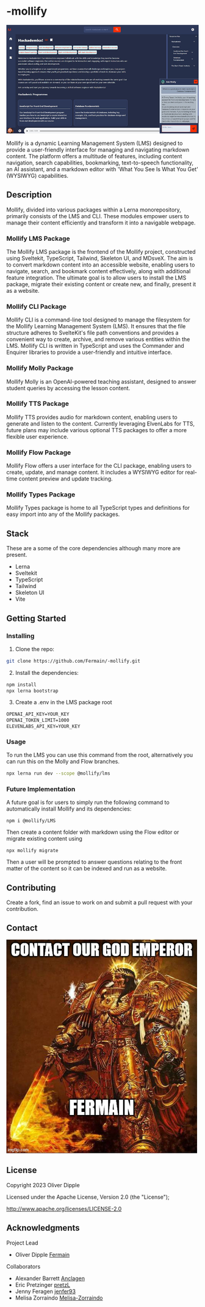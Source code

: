 # -mollify

![Mollify Preview](readme/mollify.jpg)

Mollify is a dynamic Learning Management System (LMS) designed to provide a user-friendly interface for managing and navigating markdown content. The platform offers a multitude of features, including content navigation, search capabilities, bookmarking, text-to-speech functionality, an AI assistant, and a markdown editor with 'What You See Is What You Get' (WYSIWYG) capabilities.

## Description

Mollify, divided into various packages within a Lerna monorepository, primarily consists of the LMS and CLI. These modules empower users to manage their content efficiently and transform it into a navigable webpage.

### Mollify LMS Package

The Mollify LMS package is the frontend of the Mollify project, constructed using Sveltekit, TypeScript, Tailwind, Skeleton UI, and MDsveX. The aim is to convert markdown content into an accessible website, enabling users to navigate, search, and bookmark content effectively, along with additional feature integration. The ultimate goal is to allow users to install the LMS package, migrate their existing content or create new, and finally, present it as a website.

### Mollify CLI Package

Mollify CLI is a command-line tool designed to manage the filesystem for the Mollify Learning Management System (LMS). It ensures that the file structure adheres to SvelteKit's file path conventions and provides a convenient way to create, archive, and remove various entities within the LMS. Mollify CLI is written in TypeScript and uses the Commander and Enquirer libraries to provide a user-friendly and intuitive interface.

### Mollify Molly Package

Mollify Molly is an OpenAI-powered teaching assistant, designed to answer student queries by accessing the lesson content.

### Mollify TTS Package

Mollify TTS provides audio for markdown content, enabling users to generate and listen to the content. Currently leveraging ElvenLabs for TTS, future plans may include various optional TTS packages to offer a more flexible user experience.

### Mollify Flow Package

Mollify Flow offers a user interface for the CLI package, enabling users to create, update, and manage content. It includes a WYSIWYG editor for real-time content preview and update tracking.

### Mollify Types Package

Mollify Types package is home to all TypeScript types and definitions for easy import into any of the Mollify packages.

## Stack

These are a some of the core dependencies although many more are present.

- Lerna
- Sveltekit
- TypeScript
- Tailwind
- Skeleton UI
- Vite

## Getting Started

### Installing

1. Clone the repo:

```bash
git clone https://github.com/Fermain/-mollify.git
```

2. Install the dependencies:

```
npm install
npx lerna bootstrap
```

3. Create a .env in the LMS package root

```
OPENAI_API_KEY=YOUR_KEY
OPENAI_TOKEN_LIMIT=1000
ELEVENLABS_API_KEY=YOUR_KEY
```

### Usage

To run the LMS you can use this command from the root, alternatively you can run this on the Molly and Flow branches.

```bash
npx lerna run dev --scope @mollify/lms
```

### Future Implementation

A future goal is for users to simply run the following command to automatically install Mollify and its dependencies:

```
npm i @mollify/LMS
```

Then create a content folder with markdown using the Flow editor or migrate existing content using

```
npx mollify migrate
```

Then a user will be prompted to answer questions relating to the front matter of the content so it can be indexed and run as a website.

## Contributing

Create a fork, find an issue to work on and submit a pull request with your contribution.

## Contact

[![Fermain God Emperor](readme/contact.jpg)](https://github.com/Fermain)

## License

Copyright 2023 Oliver Dipple

Licensed under the Apache License, Version 2.0 (the "License");

http://www.apache.org/licenses/LICENSE-2.0

## Acknowledgments

Project Lead

- Oliver Dipple [Fermain](https://github.com/Fermain)

Collaborators

- Alexander Barrett [Anclagen](https://github.com/Anclagen)
- Eric Pretzinger [pretzL](https://github.com/pretzL)
- Jenny Feragen [jenfer93](https://github.com/Jenfer93)
- Melisa Zorraindo [Melisa-Zorraindo](https://github.com/Melisa-Zorraindo)

